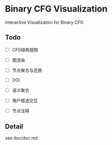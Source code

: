 # Binary CFG Visualization

Interactive Visualization for Binary CFG



## Todo

- [ ] CFG结构提取
- [ ] 图渲染
- [ ] 节点聚合与还原
- [ ] DOI
- [ ] 语义聚合
- [ ] 用户框选交互
- [ ] 节点注释



## Detail

see doc/doc.md